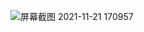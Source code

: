 ![屏幕截图 2021-11-21 170957](https://user-images.githubusercontent.com/89110625/142756249-6ab70517-1686-4793-9043-c2bf3718adc4.png)
